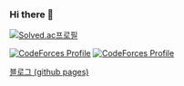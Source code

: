 ### Hi there 👋
[![Solved.ac프로필](http://mazassumnida.wtf/api/generate_badge?boj=Rose)](https://solved.ac/Rose)

[![CodeForces Profile](https://cf.leed.at?id=Rose)](https://codeforces.com/profile/Rose)
[![CodeForces Profile](https://cf.leed.at?id=Daisy)](https://codeforces.com/profile/Daisy)

[블로그 (github pages)](https://leeyeongjae1.github.io) 
